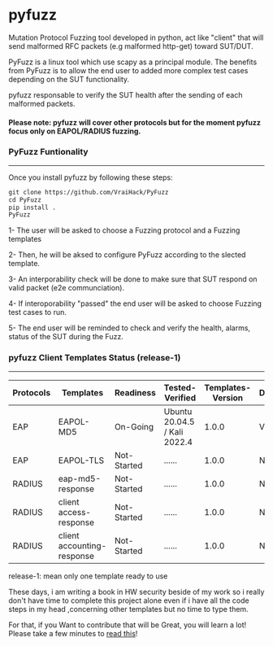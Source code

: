# pyfuzz
Mutation Protocol Fuzzing tool developed in python, act like "client" that will send malformed RFC packets (e.g malformed http-get) toward SUT/DUT. 

PyFuzz is a linux tool which use scapy as a principal module. The benefits from PyFuzz is to allow the end user to added more complex test cases depending on the SUT functionality.

pyfuzz responsable to verify the SUT health after the sending of each malformed packets.

#### Please note: pyfuzz will cover other protocols but for the moment pyfuzz focus only on EAPOL/RADIUS fuzzing.

### PyFuzz Funtionality
-------------------------------------------------------------------------------------------------------------------------------
Once you install pyfuzz by following these steps:
```diff
git clone https://github.com/VraiHack/PyFuzz
cd PyFuzz
pip install .
PyFuzz
``` 
1- The user will be asked to choose a Fuzzing protocol and a Fuzzing templates

2- Then, he will be aksed to configure PyFuzz according to the slected template.

3- An interporability check will be done to make sure that SUT respond on valid packet (e2e communciation).

4- If interoporability "passed" the end user will be asked to choose Fuzzing test cases to run.

5- The end user will be reminded to check and verify the health, alarms, status of the SUT during the Fuzz.

### pyfuzz Client Templates Status (release-1)
-------------------------------------------------------------------------------------------------------------------------------
| Protocols | Templates | Readiness | Tested-Verified | Templates-Version | Developer.name |
| --- | --- | --- | --- | --- | --- |
| EAP | EAPOL-MD5 | On-Going | Ubuntu 20.04.5 / Kali 2022.4  | 1.0.0 | VraiHack
| EAP | EAPOL-TLS | Not-Started | ...... | 1.0.0 | NotAssigned
| RADIUS | eap-md5-response | Not-Started | ...... | 1.0.0 | NotAssigned
| RADIUS | client access-response | Not-Started | ...... | 1.0.0 | NotAssigned
| RADIUS | client accounting-response | Not-Started | ...... | 1.0.0 | NotAssigned

release-1: mean only one template ready to use

These days, i am writing a book in HW security beside of my work so i really don't have time to complete this project alone even if i have all the code steps in my head ,concerning other templates but no time to type them.

For that, if you Want to contribute that will be Great, you will learn a lot! Please take a few minutes to [read this](https://github.com/VraiHack/PyFuzz/blob/main/contribute.md)!
